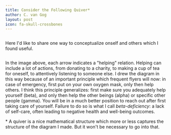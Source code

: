 ```yaml
---
title: Consider the Following Quiver*
author: C. van Gog
layout: post
icon: fa-skull-crossbones
---
```

<span class="image left"><img src="{{ 'assets/images/deepmath.jpg' | relative_url }}" alt="" /></span>

<p>Here I'd like to share one way to conceptualize onself and others which I found useful.</p> 

<span class="image left"><img src="{{ 'assets/images/helping.png' | relative_url }}" alt="" /></span>

<p>In the image above, each arrow indicates a "helping" relation. Helping can include a lot of actions, from donating
to a charity, to making a cup of tea for oneself, to attentively listening to someone else. I drew the diagram in this
way because of an important principle which frequent flyers will now: in case of emergency, first put on your own
oxygen mask, only then help others. I think this principle generalizes: first make sure you adequately help yourself (beta),
and only then help the other beings (alpha) or specific other people (gamma). You will be in a much better position to 
reach out after first taking care of yourself. Failure to do so is what I call <i>beta-deficiency</i>: a lack of self-care,
often leading to negative health and well-being outcomes.</p>

</p>* A quiver is a nice mathematical structure which more or less captures the structure of the diagram I made. But it won't
be necessary to go into that.</p>
